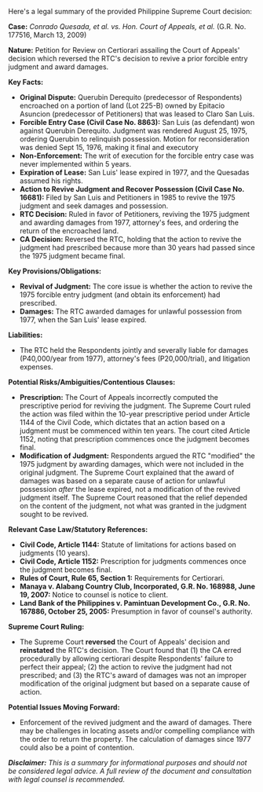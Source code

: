 Here's a legal summary of the provided Philippine Supreme Court decision:

**Case:** *Conrado Quesada, et al. vs. Hon. Court of Appeals, et al.* (G.R. No. 177516, March 13, 2009)

**Nature:** Petition for Review on Certiorari assailing the Court of Appeals' decision which reversed the RTC's decision to revive a prior forcible entry judgment and award damages.

**Key Facts:**

*   **Original Dispute:** Querubin Derequito (predecessor of Respondents) encroached on a portion of land (Lot 225-B) owned by Epitacio Asuncion (predecessor of Petitioners) that was leased to Claro San Luis.
*   **Forcible Entry Case (Civil Case No. 8863):** San Luis (as defendant) won against Querubin Derequito. Judgment was rendered August 25, 1975, ordering Querubin to relinquish possession. Motion for reconsideration was denied Sept 15, 1976, making it final and executory
*   **Non-Enforcement:** The writ of execution for the forcible entry case was never implemented within 5 years.
*   **Expiration of Lease:** San Luis' lease expired in 1977, and the Quesadas assumed his rights.
*   **Action to Revive Judgment and Recover Possession (Civil Case No. 16681):** Filed by San Luis and Petitioners in 1985 to revive the 1975 judgment and seek damages and possession.
*   **RTC Decision:** Ruled in favor of Petitioners, reviving the 1975 judgment and awarding damages from 1977, attorney's fees, and ordering the return of the encroached land.
*   **CA Decision:** Reversed the RTC, holding that the action to revive the judgment had prescribed because more than 30 years had passed since the 1975 judgment became final.

**Key Provisions/Obligations:**

*   **Revival of Judgment:**  The core issue is whether the action to revive the 1975 forcible entry judgment (and obtain its enforcement) had prescribed.
*   **Damages:** The RTC awarded damages for unlawful possession from 1977, when the San Luis' lease expired.

**Liabilities:**

*   The RTC held the Respondents jointly and severally liable for damages (P40,000/year from 1977), attorney's fees (P20,000/trial), and litigation expenses.

**Potential Risks/Ambiguities/Contentious Clauses:**

*   **Prescription:** The Court of Appeals incorrectly computed the prescriptive period for reviving the judgment. The Supreme Court ruled the action was filed within the 10-year prescriptive period under Article 1144 of the Civil Code, which dictates that an action based on a judgment must be commenced within ten years. The court cited Article 1152, noting that prescription commences once the judgment becomes final.
*   **Modification of Judgment:** Respondents argued the RTC "modified" the 1975 judgment by awarding damages, which were not included in the original judgment. The Supreme Court explained that the award of damages was based on a separate cause of action for unlawful possession *after* the lease expired, not a modification of the revived judgment itself. The Supreme Court reasoned that the relief depended on the content of the judgment, not what was granted in the judgment sought to be revived.

**Relevant Case Law/Statutory References:**

*   **Civil Code, Article 1144:** Statute of limitations for actions based on judgments (10 years).
*   **Civil Code, Article 1152:** Prescription for judgments commences once the judgment becomes final.
*   **Rules of Court, Rule 65, Section 1:** Requirements for Certiorari.
*   **Manaya v. Alabang Country Club, Incorporated, G.R. No. 168988, June 19, 2007:** Notice to counsel is notice to client.
*   **Land Bank of the Philippines v. Pamintuan Development Co., G.R. No. 167886, October 25, 2005:** Presumption in favor of counsel's authority.

**Supreme Court Ruling:**

*   The Supreme Court **reversed** the Court of Appeals' decision and **reinstated** the RTC's decision. The Court found that (1) the CA erred procedurally by allowing certiorari despite Respondents' failure to perfect their appeal; (2) the action to revive the judgment had not prescribed; and (3) the RTC's award of damages was not an improper modification of the original judgment but based on a separate cause of action.

**Potential Issues Moving Forward:**

*   Enforcement of the revived judgment and the award of damages. There may be challenges in locating assets and/or compelling compliance with the order to return the property. The calculation of damages since 1977 could also be a point of contention.

***Disclaimer:** This is a summary for informational purposes and should not be considered legal advice. A full review of the document and consultation with legal counsel is recommended.*
